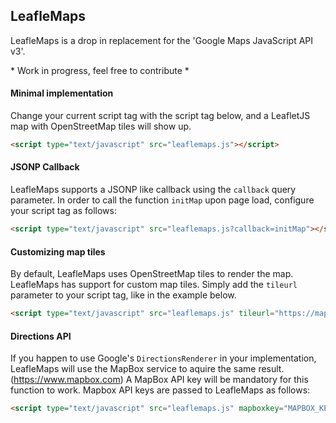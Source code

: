 ## LeafleMaps
LeafleMaps is a drop in replacement for the 'Google Maps JavaScript API v3'.

\* Work in progress, feel free to contribute \*

#### Minimal implementation
Change your current script tag with the script tag below, and a LeafletJS map with OpenStreetMap tiles will show up.
```html
<script type="text/javascript" src="leaflemaps.js"></script>
```

#### JSONP Callback
LeafleMaps supports a JSONP like callback using the `callback` query parameter. In order to call the function `initMap` upon page load, configure your script tag as follows:
```html
<script type="text/javascript" src="leaflemaps.js?callback=initMap"></script>
```

#### Customizing map tiles
By default, LeafleMaps uses OpenStreetMap tiles to render the map. LeafleMaps has support for custom map tiles. Simply add the `tileurl` parameter to your script tag, like in the example below.
```html
<script type="text/javascript" src="leaflemaps.js" tileurl="https://maps.tilehosting.com/styles/basic/{z}/{x}/{y}.png?key=MAP_TILE_API_KEY"></script>
```

#### Directions API
If you happen to use Google's `DirectionsRenderer` in your implementation, LeafleMaps will use the MapBox service to aquire the same result. (https://www.mapbox.com)
A MapBox API key will be mandatory for this function to work. Mapbox API keys are passed to LeafleMaps as follows:
```html
<script type="text/javascript" src="leaflemaps.js" mapboxkey="MAPBOX_KEY_FOR_DIRECTIONS_API"></script>
```
